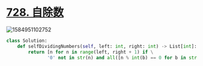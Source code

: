 # [728. 自除数](https://leetcode-cn.com/problems/self-dividing-numbers/)

![1584951102752](C:\Users\75043\AppData\Roaming\Typora\typora-user-images\1584951102752.png)

```python
class Solution:
    def selfDividingNumbers(self, left: int, right: int) -> List[int]:
        return [n for n in range(left, right + 1) if \
               '0' not in str(n) and all([n % int(b) == 0 for b in str(n)])]
```

